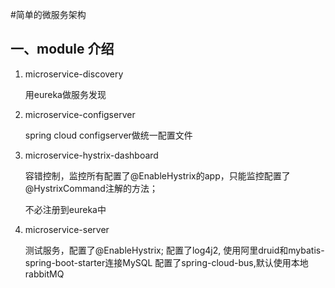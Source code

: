 #简单的微服务架构

## 一、module 介绍

1. microservice-discovery

   用eureka做服务发现

2. microservice-configserver

   spring cloud configserver做统一配置文件

3. microservice-hystrix-dashboard

   容错控制，监控所有配置了@EnableHystrix的app，只能监控配置了@HystrixCommand注解的方法；

   不必注册到eureka中

4. microservice-server

   测试服务，配置了@EnableHystrix;
   配置了log4j2, 使用阿里druid和mybatis-spring-boot-starter连接MySQL
   配置了spring-cloud-bus,默认使用本地rabbitMQ
   